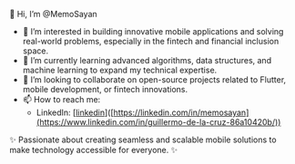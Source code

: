 👋 Hi, I’m @MemoSayan  
- 👀 I’m interested in building innovative mobile applications and solving real-world problems, especially in the fintech and financial inclusion space.  
- 🌱 I’m currently learning advanced algorithms, data structures, and machine learning to expand my technical expertise.  
- 💞️ I’m looking to collaborate on open-source projects related to Flutter, mobile development, or fintech innovations.  
- 📫 How to reach me:  
  - LinkedIn: [[linkedin](https://www.linkedin.com/in/guillermo-de-la-cruz-86a10420b/)]([https://linkedin.com/in/memosayan](https://www.linkedin.com/in/guillermo-de-la-cruz-86a10420b/))  

✨ Passionate about creating seamless and scalable mobile solutions to make technology accessible for everyone. ✨


<!---
MemoSayan/MemoSayan is a ✨ special ✨ repository because its `README.md` (this file) appears on your GitHub profile.
You can click the Preview link to take a look at your changes.
--->
